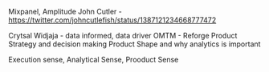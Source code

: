 
Mixpanel, Amplitude
John Cutler - https://twitter.com/johncutlefish/status/1387121234668777472

Crytsal Widjaja - data informed, data driver
OMTM - Reforge
Product Strategy and decision making
Product Shape and why analytics is important

Execution sense, Analytical Sense, Prooduct Sense
